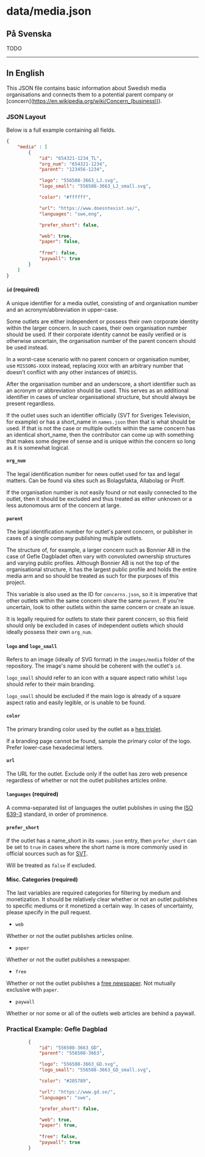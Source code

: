 # data/media.json

## På Svenska
TODO

---
## In English
This JSON file contains basic information about Swedish media organisations and connects them to a potential parent
company or [concern](https://en.wikipedia.org/wiki/Concern_(business\)).

### JSON Layout

Below is a full example containing all fields.
```json
{
    "media" : [
        {
            "id": "654321-1234_TL",
            "org_num": "654321-1234",
            "parent": "123456-1234",

            "logo": "556508-3663_LJ.svg",
			"logo_small": "556508-3663_LJ_small.svg",

            "color": "#ffffff",

            "url": "https://www.doesntexist.se/",
            "languages": "swe,eng",

            "prefer_short": false,

            "web": true,
            "paper": false,
            
            "free": false,
            "paywall": true
        }
    ]
}
```

#### `id` (required)
A unique identifier for a media outlet, consisting of and organisation number and an acronym/abbreviation in upper-case.

Some outlets are either independent or possess their own corporate identity within the larger concern. In such cases, 
their own organisation number should be used. If their corporate identity cannot be easily verified or is otherwise 
uncertain, the organisation number of the parent concern should be used instead.

In a worst-case scenario with no parent concern or organisation number, use `MISSORG-XXXX` instead, replacing 
`XXXX` with an arbitrary number that doesn't conflict with any other instances of `ORGMISS`.

After the organisation number and an underscore, a short identifier such as an acronym or abbreviation should be 
used. This serves as an additional identifier in cases of unclear organisational structure, but should always be 
present regardless.

If the outlet uses such an identifier officially (SVT for Sveriges Television, for example) 
or has a short_name in `names.json` then that is what should be used. 
If that is not the case or multiple outlets within the same concern has an identical short_name, 
then the contributor can come up with something that makes some degree of sense and is unique within the concern
so long as it is somewhat logical.

#### `org_num`
The legal identification number for news outlet used for tax and legal matters. Can be found via sites such as
Bolagsfakta, Allabolag or Proff.

If the organisation number is not easily found or not easily connected to the outlet, then it should be excluded
and thus treated as either unknown or a less autonomous arm of the concern at large.

#### `parent`
The legal identification number for outlet's parent concern, or publisher in cases of a single company publishing
multiple outlets.

The structure of, for example, a larger concern such as Bonnier AB in the case of Gefle Dagbladet often vary with 
convoluted ownership structures and varying public profiles. Although Bonnier AB is not the top of the organisational
structure, it has the largest public profile and holds the entire media arm and so should be treated as such
for the purposes of this project.

This variable is also used as the ID for `concerns.json`, so it is imperative that other outlets within the same
concern share the same `parent`. If you're uncertain, look to other outlets within the same concern or create an issue.

It is legally required for outlets to state their parent concern, so this field should only be excluded in cases
of independent outlets which should ideally possess their own `org_num`.

#### `logo` and `logo_small`
Refers to an image (ideally of SVG format) in the `images/media` folder of the repository. The image's name should be 
coherent with the outlet's `id`.

`logo_small` should refer to an icon with a square aspect ratio whilst `logo` should refer to their main branding.

`logo_small` should be excluded if the main logo is already of a square aspect ratio and easily legible, or is unable
to be found.

#### `color`
The primary branding color used by the outlet as a [hex triplet](https://en.wikipedia.org/wiki/Web_colors#Hex_triplet).

If a branding page cannot be found, sample the primary color of the logo. Prefer lower-case hexadecimal letters.

#### `url`
The URL for the outlet. Exclude only if the outlet has zero web presence regardless of whether or not the outlet
publishes articles online.

#### `languages` (required)
A comma-separated list of languages the outlet publishes in using the [ISO 639-3](https://en.wikipedia.org/wiki/ISO_639-3)
standard, in order of prominence.

#### `prefer_short`
If the outlet has a name_short in its `names.json` entry, then `prefer_short` can be set to `true` in cases
where the short name is more commonly used in official sources such as for [SVT](https://www.svt.se/).

Will be treated as `false` if excluded.

#### Misc. Categories (required)
The last variables are required categories for filtering by medium and monetization. It should be relatively clear 
whether or not an outlet publishes to specific mediums or it monetized a certain way. In cases of uncertainty,
please specify in the pull request. 

* `web`

Whether or not the outlet publishes articles online.

* `paper`

Whether or not the outlet publishes a newspaper.

* `free`

Whether or not the outlet publishes a [free newspaper](https://en.wikipedia.org/wiki/Free_newspaper). Not mutually
exclusive with `paper`.

* `paywall`

Whether or nor some or all of the outlets web articles are behind a paywall.

### Practical Example: Gefle Dagblad
```json
        {
            "id": "556508-3663_GD",
            "parent": "556508-3663",

			"logo": "556508-3663_GD.svg",
			"logo_small": "556508-3663_GD_small.svg",

			"color": "#285789",

            "url": "https://www.gd.se/",
            "languages": "swe",

            "prefer_short": false,

            "web": true,
            "paper": true,
            
            "free": false,
            "paywall": true
        }
```
